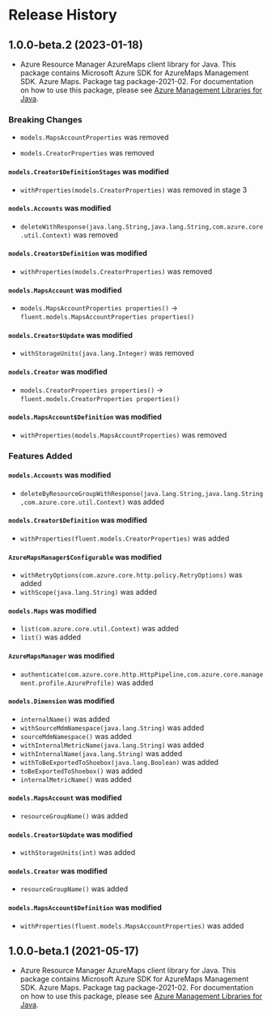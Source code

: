 # Release History

## 1.0.0-beta.2 (2023-01-18)

- Azure Resource Manager AzureMaps client library for Java. This package contains Microsoft Azure SDK for AzureMaps Management SDK. Azure Maps. Package tag package-2021-02. For documentation on how to use this package, please see [Azure Management Libraries for Java](https://aka.ms/azsdk/java/mgmt).

### Breaking Changes

* `models.MapsAccountProperties` was removed

* `models.CreatorProperties` was removed

#### `models.Creator$DefinitionStages` was modified

* `withProperties(models.CreatorProperties)` was removed in stage 3

#### `models.Accounts` was modified

* `deleteWithResponse(java.lang.String,java.lang.String,com.azure.core.util.Context)` was removed

#### `models.Creator$Definition` was modified

* `withProperties(models.CreatorProperties)` was removed

#### `models.MapsAccount` was modified

* `models.MapsAccountProperties properties()` -> `fluent.models.MapsAccountProperties properties()`

#### `models.Creator$Update` was modified

* `withStorageUnits(java.lang.Integer)` was removed

#### `models.Creator` was modified

* `models.CreatorProperties properties()` -> `fluent.models.CreatorProperties properties()`

#### `models.MapsAccount$Definition` was modified

* `withProperties(models.MapsAccountProperties)` was removed

### Features Added

#### `models.Accounts` was modified

* `deleteByResourceGroupWithResponse(java.lang.String,java.lang.String,com.azure.core.util.Context)` was added

#### `models.Creator$Definition` was modified

* `withProperties(fluent.models.CreatorProperties)` was added

#### `AzureMapsManager$Configurable` was modified

* `withRetryOptions(com.azure.core.http.policy.RetryOptions)` was added
* `withScope(java.lang.String)` was added

#### `models.Maps` was modified

* `list(com.azure.core.util.Context)` was added
* `list()` was added

#### `AzureMapsManager` was modified

* `authenticate(com.azure.core.http.HttpPipeline,com.azure.core.management.profile.AzureProfile)` was added

#### `models.Dimension` was modified

* `internalName()` was added
* `withSourceMdmNamespace(java.lang.String)` was added
* `sourceMdmNamespace()` was added
* `withInternalMetricName(java.lang.String)` was added
* `withInternalName(java.lang.String)` was added
* `withToBeExportedToShoebox(java.lang.Boolean)` was added
* `toBeExportedToShoebox()` was added
* `internalMetricName()` was added

#### `models.MapsAccount` was modified

* `resourceGroupName()` was added

#### `models.Creator$Update` was modified

* `withStorageUnits(int)` was added

#### `models.Creator` was modified

* `resourceGroupName()` was added

#### `models.MapsAccount$Definition` was modified

* `withProperties(fluent.models.MapsAccountProperties)` was added

## 1.0.0-beta.1 (2021-05-17)

- Azure Resource Manager AzureMaps client library for Java. This package contains Microsoft Azure SDK for AzureMaps Management SDK. Azure Maps. Package tag package-2021-02. For documentation on how to use this package, please see [Azure Management Libraries for Java](https://aka.ms/azsdk/java/mgmt).

